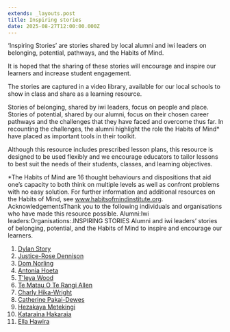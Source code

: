 ```yaml
---
extends: _layouts.post
title: Inspiring stories
date: 2025-08-27T12:00:00.000Z
---
```

‘Inspiring Stories’ are stories shared by local alumni and iwi leaders on belonging, potential, pathways, and the Habits of Mind. 

It is hoped that the sharing of these stories will encourage and inspire our learners and increase student engagement. 

The stories are captured in a video library, available for our local schools to show in class and share as a learning resource.

Stories of belonging, shared by iwi leaders, focus on people and place. Stories of potential, shared by our alumni, focus on their chosen career pathways and the challenges that they have faced and overcome thus far. In recounting the challenges, the alumni highlight the role the Habits of Mind* have placed as important tools in their toolkit.

Although this resource includes prescribed lesson plans, this resource is designed to be used flexibly and we encourage educators to tailor lessons to best suit the needs of their students, classes, and learning objectives.

\*The Habits of Mind are 16 thought behaviours and dispositions that aid one’s capacity to both think on multiple levels as well as confront problems with no easy solution. For further information and additional resources on the Habits of Mind, see www.habitsofmindinstitute.org. AcknowledgementsThank you to the following individuals and organisations who have made this resource possible. Alumni:Iwi leaders:Organisations:.INSPIRING STORIES Alumni and iwi leaders’ stories of belonging, potential, and the Habits of Mind to inspire and encourage our learners.

1. [Dylan Story](https://drive.google.com/file/d/11Maq_x-c47FI_3KkjMKbsqWm3Ohmxbl9/view?usp=sharing)
2. [Justice-Rose Dennison](https://drive.google.com/file/d/1_W5bnetLVcUWz9S3w5bgUMzGYtqapa6d/view?usp=sharing)
3. [Dom Norling](https://drive.google.com/file/d/1Q978sOGmHptp7AUFWTZ-3RCH7q6_BpAZ/view?usp=sharing)
4. [Antonia Hoeta](https://drive.google.com/file/d/1JIuc-2qeY9QA_-TUlO9GVVFwK7IZWaVL/view?usp=sharing)
5. [T'leya Wood](https://drive.google.com/file/d/1sXsubFaz8FaeVvV-bvNfC3LtegwBBMcq/view?usp=sharing)
6. [Te Matau O Te Rangi Allen](https://drive.google.com/file/d/1EcVp6aRfy3N3zKN-NZlEJu-mXqGmliSW/view?usp=sharing)
7. [Charly Hika-Wright](https://drive.google.com/file/d/1xEGFkPT0tgcI4L3cbSpQyQCbWUVIpYdU/view?usp=sharing)
8. [Catherine Pakai-Dewes](https://drive.google.com/file/d/1j5igxlKn7IzPeWoWq0zEcEZxQ4qRlPq7/view?usp=sharing)
9. [Hezakaya Metekingi](https://drive.google.com/file/d/1vanG4uRk3Qic0-wQ8vItKWNY9Yy_Z6uO/view?usp=sharing)
10. [Kataraina Hakaraia](https://drive.google.com/file/d/1qoD3dhb-uCY-021Yy9O_9Did5cNuchNP/view?usp=drive_link)
11. [Ella Hawira](https://drive.google.com/file/d/1mIUCaVYYNE7GS-xuP1TFZQ6KO-fdhj7K/view?usp=sharing)
